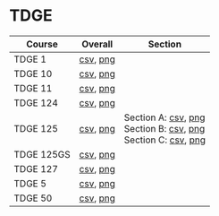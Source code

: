 # TDGE

| Course | Overall | Section |
| ------ | ------- | ------- |
| TDGE 1 | [csv](https://github.com/UCSD-Historical-Enrollment-Data/2024Summer1/blob/main/overall/TDGE%201.csv), [png](https://raw.githubusercontent.com/UCSD-Historical-Enrollment-Data/2024Summer1/main/plot_overall/TDGE%201.png) |  |
| TDGE 10 | [csv](https://github.com/UCSD-Historical-Enrollment-Data/2024Summer1/blob/main/overall/TDGE%2010.csv), [png](https://raw.githubusercontent.com/UCSD-Historical-Enrollment-Data/2024Summer1/main/plot_overall/TDGE%2010.png) |  |
| TDGE 11 | [csv](https://github.com/UCSD-Historical-Enrollment-Data/2024Summer1/blob/main/overall/TDGE%2011.csv), [png](https://raw.githubusercontent.com/UCSD-Historical-Enrollment-Data/2024Summer1/main/plot_overall/TDGE%2011.png) |  |
| TDGE 124 | [csv](https://github.com/UCSD-Historical-Enrollment-Data/2024Summer1/blob/main/overall/TDGE%20124.csv), [png](https://raw.githubusercontent.com/UCSD-Historical-Enrollment-Data/2024Summer1/main/plot_overall/TDGE%20124.png) |  |
| TDGE 125 | [csv](https://github.com/UCSD-Historical-Enrollment-Data/2024Summer1/blob/main/overall/TDGE%20125.csv), [png](https://raw.githubusercontent.com/UCSD-Historical-Enrollment-Data/2024Summer1/main/plot_overall/TDGE%20125.png) | Section A: [csv](https://github.com/UCSD-Historical-Enrollment-Data/2024Summer1/blob/main/section/TDGE%20125_A.csv), [png](https://raw.githubusercontent.com/UCSD-Historical-Enrollment-Data/2024Summer1/main/plot_section/TDGE%20125_A.png)<br>Section B: [csv](https://github.com/UCSD-Historical-Enrollment-Data/2024Summer1/blob/main/section/TDGE%20125_B.csv), [png](https://raw.githubusercontent.com/UCSD-Historical-Enrollment-Data/2024Summer1/main/plot_section/TDGE%20125_B.png)<br>Section C: [csv](https://github.com/UCSD-Historical-Enrollment-Data/2024Summer1/blob/main/section/TDGE%20125_C.csv), [png](https://raw.githubusercontent.com/UCSD-Historical-Enrollment-Data/2024Summer1/main/plot_section/TDGE%20125_C.png) |
| TDGE 125GS | [csv](https://github.com/UCSD-Historical-Enrollment-Data/2024Summer1/blob/main/overall/TDGE%20125GS.csv), [png](https://raw.githubusercontent.com/UCSD-Historical-Enrollment-Data/2024Summer1/main/plot_overall/TDGE%20125GS.png) |  |
| TDGE 127 | [csv](https://github.com/UCSD-Historical-Enrollment-Data/2024Summer1/blob/main/overall/TDGE%20127.csv), [png](https://raw.githubusercontent.com/UCSD-Historical-Enrollment-Data/2024Summer1/main/plot_overall/TDGE%20127.png) |  |
| TDGE 5 | [csv](https://github.com/UCSD-Historical-Enrollment-Data/2024Summer1/blob/main/overall/TDGE%205.csv), [png](https://raw.githubusercontent.com/UCSD-Historical-Enrollment-Data/2024Summer1/main/plot_overall/TDGE%205.png) |  |
| TDGE 50 | [csv](https://github.com/UCSD-Historical-Enrollment-Data/2024Summer1/blob/main/overall/TDGE%2050.csv), [png](https://raw.githubusercontent.com/UCSD-Historical-Enrollment-Data/2024Summer1/main/plot_overall/TDGE%2050.png) |  |
